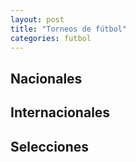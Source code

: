 ```yaml
---
layout: post
title: "Torneos de fútbol"
categories: futbol
---
```


## Nacionales

## Internacionales

## Selecciones
